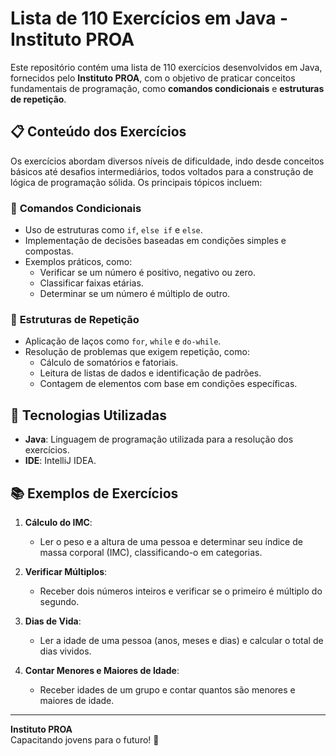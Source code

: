 # Lista de 110 Exercícios em Java - Instituto PROA

Este repositório contém uma lista de 110 exercícios desenvolvidos em Java, fornecidos pelo **Instituto PROA**, com o objetivo de praticar conceitos fundamentais de programação, como **comandos condicionais** e **estruturas de repetição**.

## 📋 Conteúdo dos Exercícios

Os exercícios abordam diversos níveis de dificuldade, indo desde conceitos básicos até desafios intermediários, todos voltados para a construção de lógica de programação sólida. Os principais tópicos incluem:

### 🌟 **Comandos Condicionais**
- Uso de estruturas como `if`, `else if` e `else`.
- Implementação de decisões baseadas em condições simples e compostas.
- Exemplos práticos, como:
  - Verificar se um número é positivo, negativo ou zero.
  - Classificar faixas etárias.
  - Determinar se um número é múltiplo de outro.

### 🔄 **Estruturas de Repetição**
- Aplicação de laços como `for`, `while` e `do-while`.
- Resolução de problemas que exigem repetição, como:
  - Cálculo de somatórios e fatoriais.
  - Leitura de listas de dados e identificação de padrões.
  - Contagem de elementos com base em condições específicas.

## 🚀 Tecnologias Utilizadas

- **Java**: Linguagem de programação utilizada para a resolução dos exercícios.
- **IDE**: IntelliJ IDEA.

## 📚 Exemplos de Exercícios

1. **Cálculo do IMC**:
   - Ler o peso e a altura de uma pessoa e determinar seu índice de massa corporal (IMC), classificando-o em categorias.

2. **Verificar Múltiplos**:
   - Receber dois números inteiros e verificar se o primeiro é múltiplo do segundo.

3. **Dias de Vida**:
   - Ler a idade de uma pessoa (anos, meses e dias) e calcular o total de dias vividos.

4. **Contar Menores e Maiores de Idade**:
   - Receber idades de um grupo e contar quantos são menores e maiores de idade.
---

**Instituto PROA**  
Capacitando jovens para o futuro! 🚀

